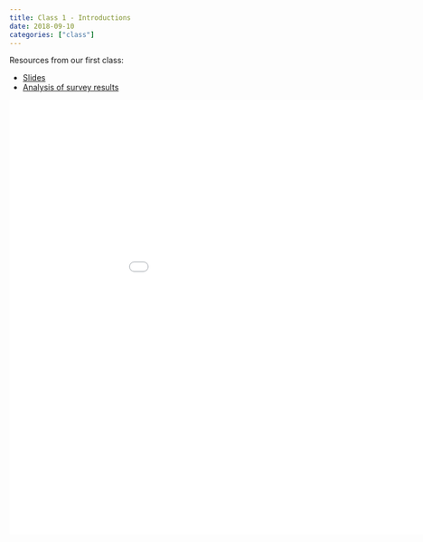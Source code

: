 ```yaml
---
title: Class 1 - Introductions
date: 2018-09-10
categories: ["class"]
---
```


Resources from our first class:

* [Slides](/slides/2018-09-10-Intro_to_Course.html)
* [Analysis of survey results](https://github.com/jbryer/CRJ504Fall2018/blob/master/R/StudentSurvey.R)

<!--more-->

<iframe src="/slides/2018-09-10-Intro_to_Course.html#1" width="1024px" height="768px"  frameborder="0" allowfullscreen>
</iframe>
